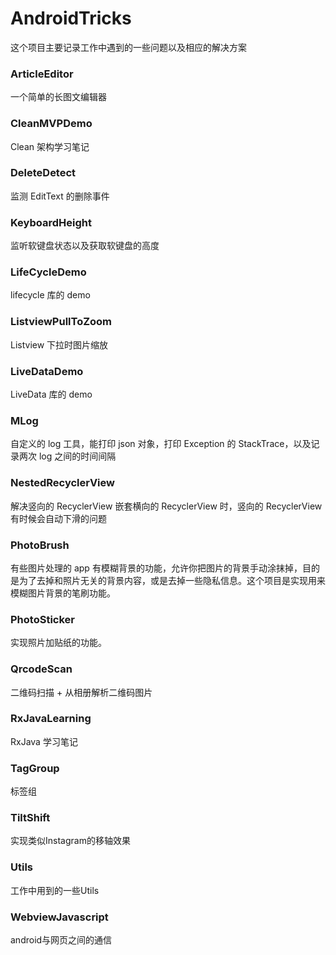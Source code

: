 # AndroidTricks

这个项目主要记录工作中遇到的一些问题以及相应的解决方案

### ArticleEditor

一个简单的长图文编辑器

### CleanMVPDemo

Clean 架构学习笔记

### DeleteDetect

监测 EditText 的删除事件

### KeyboardHeight

监听软键盘状态以及获取软键盘的高度

### LifeCycleDemo

lifecycle 库的 demo

### ListviewPullToZoom

Listview 下拉时图片缩放

### LiveDataDemo

LiveData 库的 demo

### MLog

自定义的 log 工具，能打印 json 对象，打印 Exception 的 StackTrace，以及记录两次 log 之间的时间间隔

### NestedRecyclerView

解决竖向的 RecyclerView 嵌套横向的 RecyclerView 时，竖向的 RecyclerView 有时候会自动下滑的问题

### PhotoBrush

有些图片处理的 app 有模糊背景的功能，允许你把图片的背景手动涂抹掉，目的是为了去掉和照片无关的背景内容，或是去掉一些隐私信息。这个项目是实现用来模糊图片背景的笔刷功能。

### PhotoSticker

实现照片加贴纸的功能。

### QrcodeScan

二维码扫描 + 从相册解析二维码图片

### RxJavaLearning

RxJava 学习笔记

### TagGroup

标签组

### TiltShift

实现类似Instagram的移轴效果

### Utils

工作中用到的一些Utils

### WebviewJavascript

android与网页之间的通信

